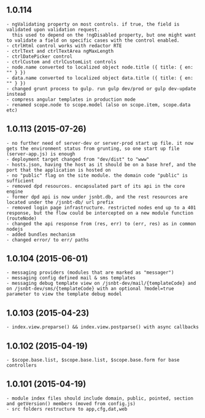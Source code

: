 ## 1.0.114

	- ngValidating property on most controls. if true, the field is validated upon validation request. 
	  this used to depend on the !ngDisabled property, but one might want to validate a field on specific cases with the control enabled.
	- ctrlHtml control works with redactor RTE
	- ctrlText and ctrlTextArea ngMaxLength
	- ctrlDatePicker control
	- ctrlCustom and ctrlCustomList controls
	- node.name converted to localized object node.title ({ title: { en: "" } })
	- data.name converted to localized object data.title ({ title: { en: "" } })
	- changed grunt process to gulp. run gulp dev/prod or gulp dev-update instead
	- compress angular templates in production mode
	- renamed scope.node to scope.model (also on scope.item, scope.data etc)



## 1.0.113 (2015-07-26)

	- no further need of server-dev or server-prod start up file. it now gets the environment status from grunting, so one start up file (server-app.js) is enough
	- deployment target changed from "dev/dist" to "www"
	- hosts.json, having the host as it should be on a base href, and the port that the application is hosted on
	- no "public" flag on the site module. the domain code "public" is sufficient
	- removed dpd resources. encapsulated part of its api in the core engine
	- former dpd api is now under jsnbt.db, and the rest resources are located under the /jsnbt-db/ url prefix
	- removed login page infrastructure. restricted nodes end up to a 401 response, but the flow could be intercepted on a new module function (routeNode)
	- changed the api response from (res, err) to (err, res) as in common nodejs
	- added bundles mechanism
	- changed error/ to err/ paths


## 1.0.104 (2015-06-01)

	- messaging providers (modules that are marked as "messager")
	- messaging config defined mail & sms templates
	- messaging debug template view on /jsnbt-dev/mail/{templateCode} and on /jsnbt-dev/sms/{templateCode} with an optional ?model=true parameter to view the template debug model
	

## 1.0.103 (2015-04-23)

	- index.view.preparse() && index.view.postparse() with async callbacks
	

## 1.0.102 (2015-04-19)

	- $scope.base.list, $scope.base.list, $scope.base.form for base controllers

	
## 1.0.101 (2015-04-19)

	- module index files should include domain, public, pointed, section and getVersion() members (moved from config.js)
	- src folders restructure to app,cfg,dat,web